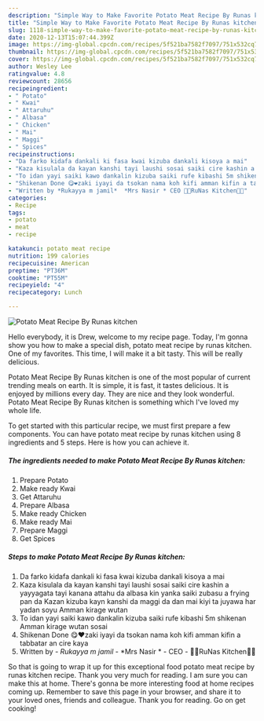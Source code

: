 ```yaml
---
description: "Simple Way to Make Favorite Potato Meat Recipe By Runas kitchen"
title: "Simple Way to Make Favorite Potato Meat Recipe By Runas kitchen"
slug: 1118-simple-way-to-make-favorite-potato-meat-recipe-by-runas-kitchen
date: 2020-12-13T15:07:44.399Z
image: https://img-global.cpcdn.com/recipes/5f521ba7582f7097/751x532cq70/potato-meat-recipe-by-runas-kitchen-recipe-main-photo.jpg
thumbnail: https://img-global.cpcdn.com/recipes/5f521ba7582f7097/751x532cq70/potato-meat-recipe-by-runas-kitchen-recipe-main-photo.jpg
cover: https://img-global.cpcdn.com/recipes/5f521ba7582f7097/751x532cq70/potato-meat-recipe-by-runas-kitchen-recipe-main-photo.jpg
author: Wesley Lee
ratingvalue: 4.8
reviewcount: 28656
recipeingredient:
- " Potato"
- " Kwai"
- " Attaruhu"
- " Albasa"
- " Chicken"
- " Mai"
- " Maggi"
- " Spices"
recipeinstructions:
- "Da farko kidafa dankali ki fasa kwai kizuba dankali kisoya a mai"
- "Kaza kisulala da kayan kanshi tayi laushi sosai saiki cire kashin a yayyagata tayi kanana attahu da albasa kin yanka saiki zubasu a frying pan da Kazan kizuba kayn kanshi da maggi da dan mai kiyi ta juyawa har yadan soyu Amman kirage wutan"
- "To idan yayi saiki kawo dankalin kizuba saiki rufe kibashi 5m shikenan Amman kirage wutan sosai"
- "Shikenan Done 😋❤️zaki iyayi da tsokan nama koh kifi amman kifin a tabbatar an cire kaya"
- "Written by *Rukayya m jamil*  *Mrs Nasir * CEO 👩‍🍳RuNas Kitchen👩‍🍳"
categories:
- Recipe
tags:
- potato
- meat
- recipe

katakunci: potato meat recipe 
nutrition: 199 calories
recipecuisine: American
preptime: "PT36M"
cooktime: "PT55M"
recipeyield: "4"
recipecategory: Lunch

---
```



![Potato Meat Recipe By Runas kitchen](https://img-global.cpcdn.com/recipes/5f521ba7582f7097/751x532cq70/potato-meat-recipe-by-runas-kitchen-recipe-main-photo.jpg)

Hello everybody, it is Drew, welcome to my recipe page. Today, I'm gonna show you how to make a special dish, potato meat recipe by runas kitchen. One of my favorites. This time, I will make it a bit tasty. This will be really delicious.

Potato Meat Recipe By Runas kitchen is one of the most popular of current trending meals on earth. It is simple, it is fast, it tastes delicious. It is enjoyed by millions every day. They are nice and they look wonderful. Potato Meat Recipe By Runas kitchen is something which I've loved my whole life.




To get started with this particular recipe, we must first prepare a few components. You can have potato meat recipe by runas kitchen using 8 ingredients and 5 steps. Here is how you can achieve it.

<!--inarticleads1-->

##### The ingredients needed to make Potato Meat Recipe By Runas kitchen:

1. Prepare  Potato
1. Make ready  Kwai
1. Get  Attaruhu
1. Prepare  Albasa
1. Make ready  Chicken
1. Make ready  Mai
1. Prepare  Maggi
1. Get  Spices




<!--inarticleads2-->

##### Steps to make Potato Meat Recipe By Runas kitchen:

1. Da farko kidafa dankali ki fasa kwai kizuba dankali kisoya a mai
1. Kaza kisulala da kayan kanshi tayi laushi sosai saiki cire kashin a yayyagata tayi kanana attahu da albasa kin yanka saiki zubasu a frying pan da Kazan kizuba kayn kanshi da maggi da dan mai kiyi ta juyawa har yadan soyu Amman kirage wutan
1. To idan yayi saiki kawo dankalin kizuba saiki rufe kibashi 5m shikenan Amman kirage wutan sosai
1. Shikenan Done 😋❤️zaki iyayi da tsokan nama koh kifi amman kifin a tabbatar an cire kaya
1. Written by - *Rukayya m jamil* -  *Mrs Nasir * - CEO - 👩‍🍳RuNas Kitchen👩‍🍳




So that is going to wrap it up for this exceptional food potato meat recipe by runas kitchen recipe. Thank you very much for reading. I am sure you can make this at home. There's gonna be more interesting food at home recipes coming up. Remember to save this page in your browser, and share it to your loved ones, friends and colleague. Thank you for reading. Go on get cooking!
